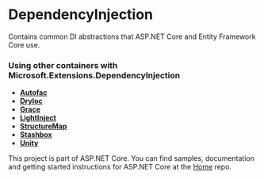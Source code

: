 DependencyInjection
===================

Contains common DI abstractions that ASP.NET Core and Entity Framework Core use.


### Using other containers with Microsoft.Extensions.DependencyInjection

* [**Autofac**](http://autofac.readthedocs.org/en/latest/integration/aspnetcore.html)
* [**DryIoc**](https://www.nuget.org/packages/DryIoc.Microsoft.DependencyInjection)
* [**Grace**](https://www.nuget.org/packages/Grace.DependencyInjection.Extensions)
* [**LightInject**](https://github.com/seesharper/LightInject.Microsoft.DependencyInjection)
* [**StructureMap**](https://github.com/structuremap/StructureMap.Microsoft.DependencyInjection)
* [**Stashbox**](https://github.com/z4kn4fein/stashbox-extensions-dependencyinjection)
* [**Unity**](https://www.nuget.org/packages/Unity.Microsoft.DependencyInjection/)


This project is part of ASP.NET Core. You can find samples, documentation and getting started instructions for ASP.NET Core at the [Home](https://github.com/aspnet/home) repo.

